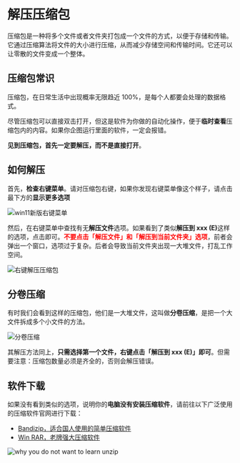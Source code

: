 # 解压压缩包

压缩包是一种将多个文件或者文件夹打包成一个文件的方式，以便于存储和传输。它通过压缩算法将文件的大小进行压缩，从而减少存储空间和传输时间。它还可以让零散的文件变成一个整体。

## 压缩包常识

压缩包，在日常生活中出现概率无限趋近 100%，是每个人都要会处理的数据格式。

尽管压缩包可以直接双击打开，但这是软件为你做的自动化操作，便于**临时查看**压缩包内的内容。如果你企图运行里面的软件，一定会报错。

**见到压缩包，首先一定要解压，而不是直接打开**。

## 如何解压

首先，**检查右键菜单**。请对压缩包右键，如果你发现右键菜单像这个样子，请点击最下方的**显示更多选项**

![win11新版右键菜单](https://img4.xitongzhijia.net/allimg/211110/130-211110225411131.jpg)

然后，在右键菜单中查找有无**解压文件**选项。如果看到了类似<strong>解压到 xxx (E)</strong>这样的选项，点击即可。<font color="red" style="font-weight: bold">不要点击「解压文件」和「解压到当前文件夹」选项</font>，前者会弹出一个窗口，选项过于复杂。后者会导致当前文件夹出现一大堆文件，打乱工作空间。

![右键解压压缩包](https://gss0.baidu.com/-Po3dSag_xI4khGko9WTAnF6hhy/zhidao/wh%3D600%2C800/sign=c1b1d25c4490f60304e5944109229f23/9e3df8dcd100baa1862219d64910b912c8fc2e54.jpg)

## 分卷压缩

有时我们会看到这样的压缩包，他们是一大堆文件，这叫做**分卷压缩**，是把一个大文件拆成多个小文件的方法。

![分卷压缩](https://ts1.cn.mm.bing.net/th/id/R-C.641491d7b27ce284dfc83ccb5aef2fca?rik=BUjfnKm8f2O9tA&riu=http%3a%2f%2fwww.xitongzhijia.net%2fuploads%2fallimg%2f170223%2f76-1F223101048-water.jpg&ehk=SkJ1zONdHM8%2fazLzFp0LqmlDpMnYgfuLz8ksyd2qvRQ%3d&risl=&pid=ImgRaw&r=0)

其解压方法同上，**只需选择第一个文件，右键点击「解压到 xxx (E)」即可**。但需要注意：压缩包数量必须是齐全的，否则会解压错误。

## 软件下载

如果没有看到类似的选项，说明你的**电脑没有安装压缩软件**，请前往以下广泛使用的压缩软件官网进行下载：

- [Bandizip，适合国人使用的简单压缩软件](https://www.bandisoft.com/bandizip/)
- [Win RAR，老牌强大压缩软件](https://www.win-rar.com/start.html?&L=0)

![why you do not want to learn unzip](https://z1.ax1x.com/2023/09/30/pPqRN6J.jpg)
